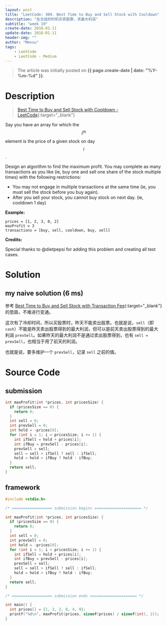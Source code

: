 ```yaml
---
layout: post
title: "LeetCode: 309. Best Time to Buy and Sell Stock with Cooldown"
description: "在合适的时机买卖股票，求最大利润"
subtitle: "week 19"
create-date: 2018-01-11
update-date: 2018-01-11
header-img: ""
author: "Mensu"
tags:
    - LeetCode
    - LeetCode - Medium
---
```


> The article was initially posted on **{{ page.create-date | date: "%Y-%m-%d" }}**.


# Description

> [Best Time to Buy and Sell Stock with Cooldown - LeetCode](https://leetcode.com/problems/best-time-to-buy-and-sell-stock-with-cooldown/description/){:target="_blank"}

Say you have an array for which the $$i^{th}$$ element is the price of a given stock on day $$i$$.

Design an algorithm to find the maximum profit. You may complete as many transactions as you like (ie, buy one and sell one share of the stock multiple times) with the following restrictions:

- You may not engage in multiple transactions at the same time (ie, you must sell the stock before you buy again).
- After you sell your stock, you cannot buy stock on next day. (ie, cooldown 1 day)

**Example:**

~~~
prices = [1, 2, 3, 0, 2]
maxProfit = 3
transactions = [buy, sell, cooldown, buy, sell]
~~~

**Credits:**

Special thanks to @dietpepsi for adding this problem and creating all test cases.

# Solution

## my naive solution (6 ms)

参考 [Best Time to Buy and Sell Stock with Transaction Fee](https://mensu.github.io/2018/01/04/leetcode-best-time-to-buy-and-sell-stock-with-transaction-fee.html){:target="_blank"} 的思路，不难进行变通。

这次有了冷却时间，所以买股票时，昨天不能卖出股票。也就是说，``sell``（即 ``cash``）不能是昨天卖出股票得到的最大利润，但可以是前天卖出股票得到的最大利润 ``prevSell``。如果昨天的最大利润不是通过卖出股票得到，也有 ``sell = prevSell``，也相当于用了前天的利润。

也就是说，要多维护一个 ``prevSell``，记录 ``sell`` 之前的值。

# Source Code

## submission

~~~c
int maxProfit(int *prices, int pricesSize) {
  if (pricesSize == 0) {
    return 0;
  }
  int sell = 0;
  int prevSell = 0;
  int hold = -prices[0];
  for (int i = 1; i < pricesSize; i += 1) {
    int ifSell = hold + prices[i];
    int ifBuy = prevSell - prices[i];
    prevSell = sell;
    sell = sell > ifSell ? sell : ifSell;
    hold = hold > ifBuy ? hold : ifBuy;
  }
  return sell;
}

~~~

## framework

~~~c
#include <stdio.h>

/* ================== submission begins ===================== */

int maxProfit(int *prices, int pricesSize) {
  if (pricesSize == 0) {
    return 0;
  }
  int sell = 0;
  int prevSell = 0;
  int hold = -prices[0];
  for (int i = 1; i < pricesSize; i += 1) {
    int ifSell = hold + prices[i];
    int ifBuy = prevSell - prices[i];
    prevSell = sell;
    sell = sell > ifSell ? sell : ifSell;
    hold = hold > ifBuy ? hold : ifBuy;
  }
  return sell;
}

/* ================== submission ends ===================== */

int main() {
  int prices[] = {1, 3, 2, 8, 4, 9};
  printf("%d\n", maxProfit(prices, sizeof(prices) / sizeof(int), 2));
}

~~~

